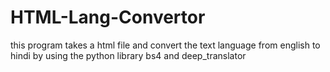 # HTML-Lang-Convertor
this program takes a html file and convert the text language from english to hindi by using the python library bs4 and deep_translator
